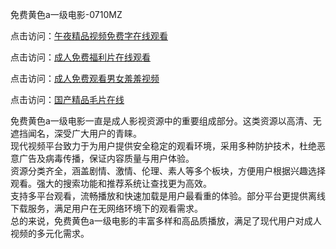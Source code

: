 免费黄色a一级电影-0710MZ

点击访问：<a href="https://heiliaoxqkkct.pages.dev">午夜精品视频免费字在线观看</a>

点击访问：<a href="https://heiliaowt0d7p.pages.dev">成人免费福利片在线观看</a>

点击访问：<a href="https://heiliaoga6s9v.pages.dev">成人免费观看男女羞羞视频</a>

点击访问：<a href="https://heiliaoow5kzm.pages.dev">国产精品毛片在线</a>

免费黄色a一级电影一直是成人影视资源中的重要组成部分。这类资源以高清、无遮挡闻名，深受广大用户的青睐。  
现代视频平台致力于为用户提供安全稳定的观看环境，采用多种防护技术，杜绝恶意广告及病毒传播，保证内容质量与用户体验。  
资源分类齐全，涵盖剧情、激情、伦理、素人等多个板块，方便用户根据兴趣选择观看。强大的搜索功能和推荐系统让查找更为高效。  
支持多平台观看，流畅播放和快速加载是用户最看重的体验。部分平台更提供离线下载服务，满足用户在无网络环境下的观看需求。  
总的来说，免费黄色a一级电影的丰富多样和高品质播放，满足了现代用户对成人视频的多元化需求。

<span style="display:none;">[Canonical link]( )</span>
